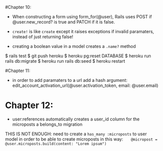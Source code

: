 #Chapter 10:


* When constructing a form using form_for(@user), Rails uses POST if @user.new_record? is true and PATCH if it is false.

* `create!` is like `create` except it raises exceptions if invalid paramaters, instead of just returning false!

* creating a boolean value in a model creates a `.name?` method

$ rails test
$ git push heroku
$ heroku pg:reset DATABASE
$ heroku run rails db:migrate
$ heroku run rails db:seed
$ heroku restart

#Chapter 11:

* in order to add paramaters to a url add a hash argument: edit_account_activation_url(@user.activation_token, email: @user.email)

# Chapter 12:

* user:references automatically creates a user_id column for  the microposts a belongs_to migration

THIS IS NOT ENOUGH: need to create a `has_many :microposts` to user model in order to be able to create microposts in this way: `    @micropost = @user.microposts.build(content: "Lorem ipsum")
`
